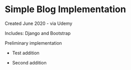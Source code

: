 # Simple Blog Implementation
Created June 2020 - via Udemy

Includes:  Django and Bootstrap

Preliminary implementation

 - Test addition
 * Second addition
